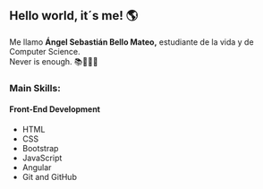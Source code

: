 <h2>Hello world, it´s me! 🌎</h2>

<p>Me llamo <strong>Ángel Sebastián Bello Mateo,</strong> estudiante de la vida y de Computer Science.
 <br>
Never is enough. 📚👨🏻‍💻</p>

<h3>Main Skills:</h3>

**<h4>Front-End Development</h4>**
<ul>
  <li>HTML</li>
  <li>CSS</li>
  <li>Bootstrap</li>
  <li>JavaScript</li>
  <li>Angular</li>
  <li>Git and GitHub</li>
</ul>
